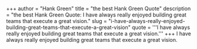 +++
author = "Hank Green"
title = "the best Hank Green Quote"
description = "the best Hank Green Quote: I have always really enjoyed building great teams that execute a great vision."
slug = "i-have-always-really-enjoyed-building-great-teams-that-execute-a-great-vision"
quote = '''I have always really enjoyed building great teams that execute a great vision.'''
+++
I have always really enjoyed building great teams that execute a great vision.
